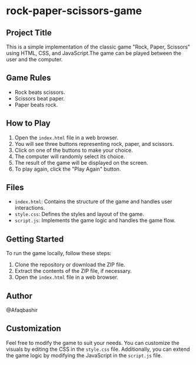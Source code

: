 # rock-paper-scissors-game

## Project Title

This is a simple implementation of the classic game "Rock, Paper, Scissors" using HTML, CSS, and JavaScript.The game can be played between the user and the computer.

## Game Rules

- Rock beats scissors.
- Scissors beat paper.
- Paper beats rock.

## How to Play

1. Open the `index.html` file in a web browser.
2. You will see three buttons representing rock, paper, and scissors.
3. Click on one of the buttons to make your choice.
4. The computer will randomly select its choice.
5. The result of the game will be displayed on the screen.
6. To play again, click the "Play Again" button.

## Files

- `index.html`: Contains the structure of the game and handles user interactions.
- `style.css`: Defines the styles and layout of the game.
- `script.js`: Implements the game logic and handles the game flow.

## Getting Started

To run the game locally, follow these steps:

1. Clone the repository or download the ZIP file.
2. Extract the contents of the ZIP file, if necessary.
3. Open the `index.html` file in a web browser.

## Author

@Afaqbashir

## Customization

Feel free to modify the game to suit your needs. You can customize the visuals by editing the CSS in the `style.css` file. Additionally, you can extend the game logic by modifying the JavaScript in the `script.js` file.


